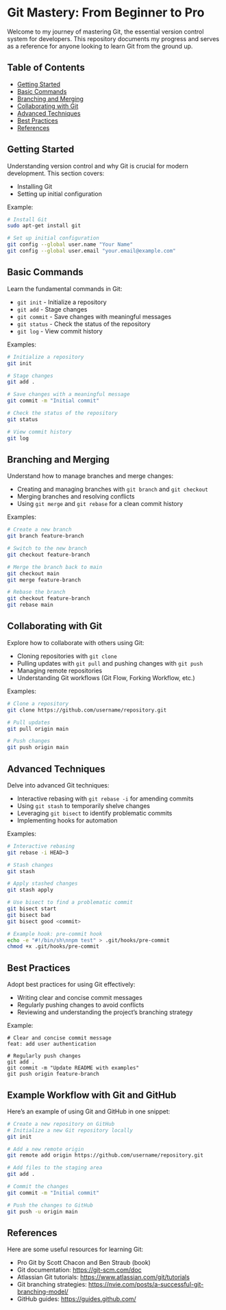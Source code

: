 # Git Mastery: From Beginner to Pro

Welcome to my journey of mastering Git, the essential version control system for developers. This repository documents my progress and serves as a reference for anyone looking to learn Git from the ground up.

## Table of Contents

- [Getting Started](#getting-started)
- [Basic Commands](#basic-commands)
- [Branching and Merging](#branching-and-merging)
- [Collaborating with Git](#collaborating-with-git)
- [Advanced Techniques](#advanced-techniques)
- [Best Practices](#best-practices)
- [References](#references)

## Getting Started

Understanding version control and why Git is crucial for modern development. This section covers:

- Installing Git
- Setting up initial configuration

Example:

```bash
# Install Git
sudo apt-get install git

# Set up initial configuration
git config --global user.name "Your Name"
git config --global user.email "your.email@example.com"
```

## Basic Commands

Learn the fundamental commands in Git:

- `git init` - Initialize a repository
- `git add` - Stage changes
- `git commit` - Save changes with meaningful messages
- `git status` - Check the status of the repository
- `git log` - View commit history

Examples:

```bash
# Initialize a repository
git init

# Stage changes
git add .

# Save changes with a meaningful message
git commit -m "Initial commit"

# Check the status of the repository
git status

# View commit history
git log
```

## Branching and Merging

Understand how to manage branches and merge changes:

- Creating and managing branches with `git branch` and `git checkout`
- Merging branches and resolving conflicts
- Using `git merge` and `git rebase` for a clean commit history

Examples:

```bash
# Create a new branch
git branch feature-branch

# Switch to the new branch
git checkout feature-branch

# Merge the branch back to main
git checkout main
git merge feature-branch

# Rebase the branch
git checkout feature-branch
git rebase main
```

## Collaborating with Git

Explore how to collaborate with others using Git:

- Cloning repositories with `git clone`
- Pulling updates with `git pull` and pushing changes with `git push`
- Managing remote repositories
- Understanding Git workflows (Git Flow, Forking Workflow, etc.)

Examples:

```bash
# Clone a repository
git clone https://github.com/username/repository.git

# Pull updates
git pull origin main

# Push changes
git push origin main
```

## Advanced Techniques

Delve into advanced Git techniques:

- Interactive rebasing with `git rebase -i` for amending commits
- Using `git stash` to temporarily shelve changes
- Leveraging `git bisect` to identify problematic commits
- Implementing hooks for automation

Examples:

```bash
# Interactive rebasing
git rebase -i HEAD~3

# Stash changes
git stash

# Apply stashed changes
git stash apply

# Use bisect to find a problematic commit
git bisect start
git bisect bad
git bisect good <commit>

# Example hook: pre-commit hook
echo -e "#!/bin/sh\nnpm test" > .git/hooks/pre-commit
chmod +x .git/hooks/pre-commit
```

## Best Practices

Adopt best practices for using Git effectively:

- Writing clear and concise commit messages
- Regularly pushing changes to avoid conflicts
- Reviewing and understanding the project’s branching strategy

Example:

```text
# Clear and concise commit message
feat: add user authentication

# Regularly push changes
git add .
git commit -m "Update README with examples"
git push origin feature-branch
```

## Example Workflow with Git and GitHub

Here’s an example of using Git and GitHub in one snippet:

```bash
# Create a new repository on GitHub
# Initialize a new Git repository locally
git init

# Add a new remote origin
git remote add origin https://github.com/username/repository.git

# Add files to the staging area
git add .

# Commit the changes
git commit -m "Initial commit"

# Push the changes to GitHub
git push -u origin main
```

## References

Here are some useful resources for learning Git:

- Pro Git by Scott Chacon and Ben Straub (book)
- Git documentation: https://git-scm.com/doc
- Atlassian Git tutorials: https://www.atlassian.com/git/tutorials
- Git branching strategies: https://nvie.com/posts/a-successful-git-branching-model/
- GitHub guides: https://guides.github.com/
